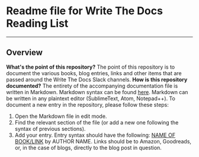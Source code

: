 Readme file for Write The Docs Reading List
===========================================
--------
Overview
--------
**What's the point of this repository?**
The point of this repository is to document the various books, blog entries, links and other items that are passed around the Write The Docs Slack channels. 
**How is this repository documented?**
The entirety of the accompanying documentation file is written in Markdown. Markdown syntax can be found [here](https://daringfireball.net/projects/markdown/syntax). Markdown can be written in any plaintext editor (SublimeText, Atom, Notepad++).
To document a new entry in the repository, please follow these steps:
1. Open the Markdown file in edit mode.
2. Find the relevant section of the file (or add a new one following the syntax of previous sections).
3. Add your entry. Entry syntax should have the following: [NAME OF BOOK/LINK](LINK) by AUTHOR NAME. Links should be to Amazon, Goodreads, or, in the case of blogs, directly to the blog post in question.
